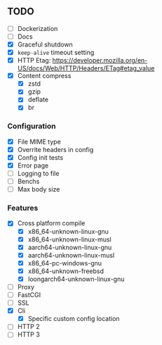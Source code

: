 ## TODO

-   [ ] Dockerization
-   [ ] Docs
-   [x] Graceful shutdown
-   [x] `keep-alive` timeout setting
-   [x] HTTP Etag: https://developer.mozilla.org/en-US/docs/Web/HTTP/Headers/ETag#etag_value
-   [x] Content compress
    -   [x] zstd
    -   [x] gzip
    -   [x] deflate
    -   [x] br

### Configuration

-   [x] File MIME type
-   [x] Overrite headers in config
-   [x] Config init tests
-   [x] Error page
-   [ ] Logging to file
-   [ ] Benchs
-   [ ] Max body size

### Features

-   [x] Cross platform compile
    -   [x] x86_64-unknown-linux-gnu
    -   [x] x86_64-unknown-linux-musl
    -   [x] aarch64-unknown-linux-gnu
    -   [x] aarch64-unknown-linux-musl
    -   [x] x86_64-pc-windows-gnu
    -   [x] x86_64-unknown-freebsd
    -   [x] loongarch64-unknown-linux-gnu
-   [ ] Proxy
-   [ ] FastCGI
-   [ ] SSL
-   [x] Cli
    -   [x] Specific custom config location
-   [ ] HTTP 2
-   [ ] HTTP 3
